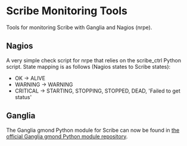 # Scribe Monitoring Tools

Tools for monitoring Scribe with Ganglia and Nagios (nrpe).

## Nagios

A very simple check script for nrpe that relies on the scribe_ctrl Python script. State mapping is as follows (Nagios states to Scribe states):

 * OK -> ALIVE
 * WARNING -> WARNING
 * CRITICAL -> STARTING, STOPPING, STOPPED, DEAD, 'Failed to get status'

## Ganglia

The Ganglia gmond Python module for Scribe can now be found in [the official Ganglia gmond Python module repository](https://github.com/joshdevins/gmond_python_modules/tree/master/scribe).

